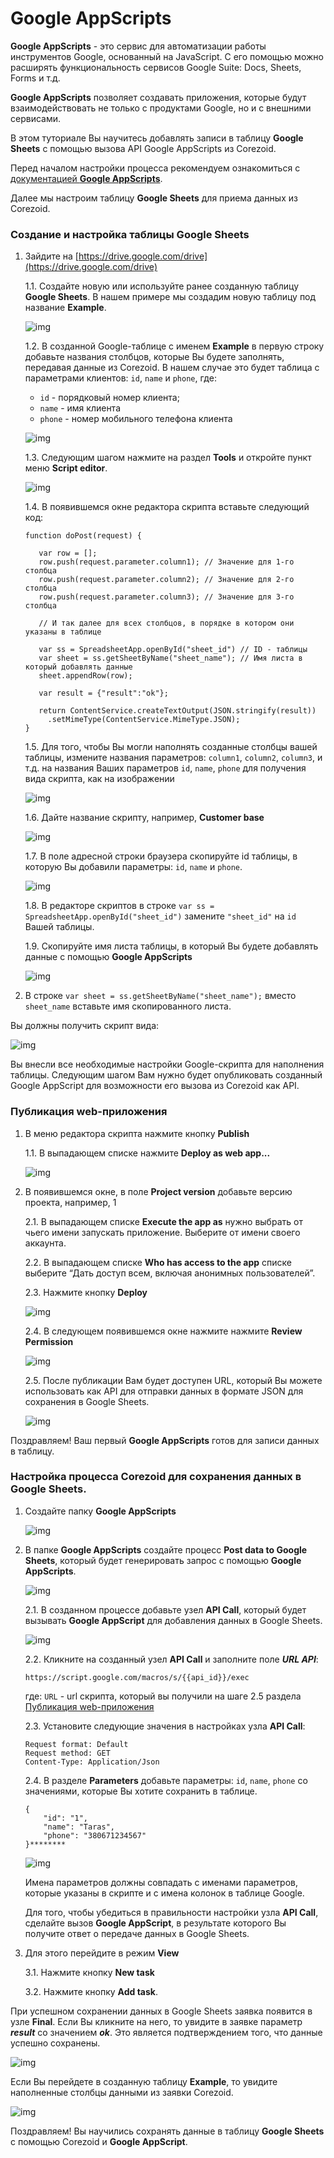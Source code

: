 # Google AppScripts

**Google AppScripts** - это сервис для автоматизации работы инструментов Google, основанный на JavaScript. С его помощью можно расширять функциональность сервисов Google Suite: Docs, Sheets, Forms и т.д.

**Google AppScripts** позволяет создавать приложения, которые будут взаимодействовать не только с продуктами Google, но и с внешними сервисами. 

В этом туториале Вы научитесь добавлять записи в таблицу **Google Sheets** с помощью вызова API Google AppScripts из Corezoid.

Перед началом настройки процесса рекомендуем ознакомиться c [документацией **Google AppScripts**](https://developers.google.com/apps-script/quickstart/macros). 

Далее мы настроим таблицу **Google Sheets** для приема данных из Corezoid.

### Создание и настройка таблицы Google Sheets

1. Зайдите на [https://drive.google.com/drive](https://drive.google.com/drive)

    1.1. Cоздайте новую или используйте ранее созданную таблицу **Google Sheets**. В нашем примере мы создадим новую таблицу под название **Example**.
    
    ![img](../../../../en/plugins/google/sheets/img/create-new-google-sheet.png)

    1.2. В созданной Google-таблице c именем **Example** в первую строку добавьте названия столбцов, которые Вы будете заполнять, передавая данные из Corezoid. В нашем случае это будет таблица с параметрами клиентов: `id`, `name` и `phone`, где:
    - `id` - порядковый номер клиента;
    - `name` - имя клиента 
    - `phone` - номер мобильного телефона клиента
    
    ![img](../../../../en/plugins/google/sheets/img/example-of-the-google-sheet.png)

    1.3. Следующим шагом нажмите на раздел **Tools** и откройте пункт меню **Script editor**.
    
    ![img](../../../../en/plugins/google/sheets/img/go-to-script-editor.png)

    1.4. В появившемся окне редактора скрипта вставьте следующий код:
    
    ```  
    function doPost(request) {
    
       var row = [];
       row.push(request.parameter.column1); // Значение для 1-го столбца
       row.push(request.parameter.column2); // Значение для 2-го столбца
       row.push(request.parameter.column3); // Значение для 3-го столбца
    
       // И так далее для всех столбцов, в порядке в котором они указаны в таблице
    
       var ss = SpreadsheetApp.openById("sheet_id") // ID - таблицы
       var sheet = ss.getSheetByName("sheet_name"); // Имя листа в который добавлять данные
       sheet.appendRow(row);
    
       var result = {"result":"ok"};
    
       return ContentService.createTextOutput(JSON.stringify(result))
         .setMimeType(ContentService.MimeType.JSON);
    }
    ``` 
    
    1.5. Для того, чтобы Вы могли наполнять созданные столбцы вашей таблицы, измените названия параметров: `column1`, `column2`, `column3`, и т.д. на названия Ваших параметров `id`, `name`, `phone` для получения вида скрипта, как на изображении
    
    ![img](../../../../en/plugins/google/sheets/img/google-appscript-example.png)

    1.6. Дайте название скрипту, например, **Сustomer base**
    
    ![img](../../../../en/plugins/google/sheets/img/rename-appscript.png)

    1.7. В поле адресной строки браузера скопируйте id таблицы, в которую Вы добавили параметры: `id`, `name` и `phone`.
    
    ![img](../../../../en/plugins/google/sheets/img/google-sheets-id.png)

    1.8. В редакторе скриптов в строке `var ss = SpreadsheetApp.openById("sheet_id")` замените `"sheet_id"` на `id` Вашей таблицы.
   
    1.9. Скопируйте имя листа таблицы, в который Вы будете добавлять данные с помощью **Google AppScripts**

    ![img](../../../../en/plugins/google/sheets/img/google-sheets-name.png)

2. В строке `var sheet = ss.getSheetByName("sheet_name");` вместо `sheet_name` вставьте имя скопированного листа.

Вы должны получить скрипт вида:

   ![img](../../../../en/plugins/google/sheets/img/google-appscript-change-parameters.png)

Вы внесли все необходимые настройки Google-скрипта для наполнения таблицы. Следующим шагом Вам нужно будет опубликовать созданный Google AppScript для возможности его вызова из Corezoid как API.

### Публикация web-приложения

1. В меню редактора скрипта нажмите кнопку **Publish**
    
    1.1. В выпадающем списке нажмите **Deploy as web app...**
        
    ![img](../../../../en/plugins/google/sheets/img/deploy-google-appscript-as-web-app.png)

2. В появившемся окне, в поле **Project version** добавьте версию проекта, например, 1 

    2.1. В выпадающем списке **Execute the app as** нужно выбрать от чьего имени запускать приложение. Выберите от имени своего аккаунта.
    
    2.2. В выпадающем списке **Who has access to the app** списке выберите “Дать доступ всем, включая анонимных пользователей”.
    
    2.3. Нажмите кнопку **Deploy**
  
    ![img](../../../../en/plugins/google/sheets/img/deploy-as-web-app-settings.png)

    2.4. В следующем появившемся окне нажмите нажмите **Review Permission**

    ![img](../../../../en/plugins/google/sheets/img/review-permissions-of-the-google-appscript.png)

    2.5. После публикации Вам будет доступен URL, который Вы можете использовать как API для отправки данных в формате JSON для сохранения в Google Sheets.
    
     ![img](../../../../en/plugins/google/sheets/img/google-appscript-url.png)

Поздравляем! Ваш первый **Google AppScripts** готов для записи данных в таблицу.

### Настройка процесса Corezoid для сохранения данных в Google Sheets.

1. Создайте папку **Google AppScripts**

    ![img](../../../../en/plugins/google/sheets/img/create-new-process.png)

2. В папке **Google AppScripts** создайте процесс **Post data to Google Sheets**, который будет генерировать запрос с помощью **Google AppScripts**.

    ![img](../../../../en/plugins/google/sheets/img/post-data-to-google-sheets-process.png)

    2.1. В созданном процессе добавьте узел **API Call**, который будет вызывать **Google AppScript** для добавления данных в Google Sheets.
    
     ![img](../../../../en/plugins/google/sheets/img/create-api-call-node.png)

    2.2. Кликните на созданный узел **API Call** и заполните поле ***URL API***:

    ```
    https://script.google.com/macros/s/{{api_id}}/exec
    ```
    
    где: `URL` - url скрипта, который вы получили на шаге 2.5 раздела [Публикация web-приложения](#публикация-web-приложения)
 
    2.3. Установите следующие значения в настройках узла **API Call**:
    ```
    Request format: Default
    Request method: GET
    Content-Type: Application/Json
    ```
 
    2.4. В разделе **Parameters** добавьте параметры: `id`, `name`, `phone` со значениями, которые Вы хотите сохранить в таблице.
    
    ```
    {
        "id": "1",
        "name": "Taras",
        "phone": "380671234567"
    }********
    ```
     
     ![img](../../../../en/plugins/google/sheets/img/api-call-settings.png)

    Имена параметров должны совпадать с именами параметров, которые указаны в скрипте и с имена колонок в таблице Google.
        
    Для того, чтобы убедиться в правильности настройки узла **API Call**, сделайте вызов **Google AppScript**, в результате которого Вы получите ответ о передаче данных в Google Sheets.
 
3. Для этого перейдите в режим **View**
    
    3.1. Нажмите кнопку **New task**
    
    3.2. Нажмите кнопку **Add task**.
    
При успешном сохранении данных в Google Sheets заявка появится в узле **Final**. 
Если Вы кликните на него, то увидите в заявке параметр ***result*** со значением ***ok***. Это является подтверждением того, что данные успешно сохранены.

   ![img](../../../../en/plugins/google/sheets/img/view-api-call-results.png)

Если Вы перейдете в созданную таблицу **Example**, то увидите наполненные столбцы данными из заявки Corezoid.

   ![img](../../../../en/plugins/google/sheets/img/view-added-data-at-google-sheets.png)

Поздравляем! Вы научились сохранять данные в таблицу **Google Sheets** с помощью Corezoid и **Google AppScript**.
